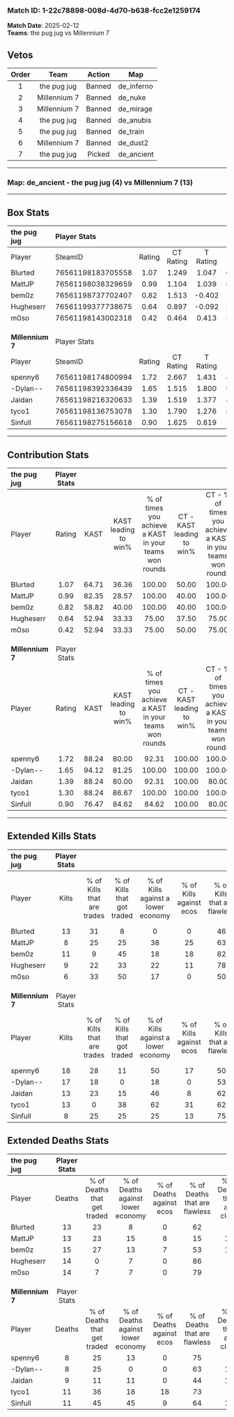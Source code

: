### Match ID: 1-22c78898-008d-4d70-b638-fcc2e1259174  
**Match Date**: 2025-02-12  
**Teams**: the pug jug vs Millennium 7  

## Vetos  

| Order | Team | Action | Map |
| :---: | :--: | :----: | --- |
| 1 | the pug jug | Banned | de_inferno |
| 2 | Millennium 7 | Banned | de_nuke |
| 3 | Millennium 7 | Banned | de_mirage |
| 4 | the pug jug | Banned | de_anubis |
| 5 | the pug jug | Banned | de_train |
| 6 | Millennium 7 | Banned | de_dust2 |
| 7 | the pug jug | Picked | de_ancient |

---  

### **Map**: de_ancient - the pug jug (4) vs Millennium 7 (13)  
---  

## Box Stats  

| **the pug jug**  | Player Stats      |        |           |          |       |       |       |         |        |      |     |
| :- | :- | :-: | :-: | :-: | :-: | :-: | :-: | :-: | :-: | :-: | :-: |
| Player           | SteamID           | Rating | CT Rating | T Rating | KAST  |  ADR  | Kills | Assists | Deaths | K/D  | HS% |
| Blurted          | 76561198183705558 |  1.07  |   1.249   |  1.047   | 64.71 | 79.9  |  13   |    4    |   13   | 1.00 | 38  |
| MattJP           | 76561198038329659 |  0.99  |   1.104   |  1.039   | 82.35 | 88.1  |   8   |    8    |   13   | 0.62 | 12  |
| bem0z            | 76561198737702407 |  0.82  |   1.513   |  -0.402  | 58.82 | 72.7  |  11   |    2    |   15   | 0.73 |  9  |
| Hugheserr        | 76561199377738675 |  0.64  |   0.897   |  -0.092  | 52.94 | 49.8  |   9   |    2    |   14   | 0.64 | 55  |
| m0so             | 76561198143002318 |  0.42  |   0.464   |  0.413   | 52.94 | 28.7  |   6   |    2    |   14   | 0.43 | 50  |
|                  |                   |        |           |          |       |       |       |         |        |      |     |
|                  |                   |        |           |          |       |       |       |         |        |      |     |
|                  |                   |        |           |          |       |       |       |         |        |      |     |
| **Millennium 7** | Player Stats      |        |           |          |       |       |       |         |        |      |     |
| Player           | SteamID           | Rating | CT Rating | T Rating | KAST  |  ADR  | Kills | Assists | Deaths | K/D  | HS% |
| spenny6          | 76561198174800994 |  1.72  |   2.667   |  1.431   | 88.24 | 102.4 |  18   |    4    |   8    | 2.25 | 55  |
| -Dylan--         | 76561198392336439 |  1.65  |   1.515   |  1.800   | 94.12 | 86.6  |  17   |    2    |   8    | 2.13 | 52  |
| Jaidan           | 76561198216320633 |  1.39  |   1.519   |  1.377   | 88.24 | 83.7  |  13   |    6    |   9    | 1.44 | 69  |
| tyco1            | 76561198136753078 |  1.30  |   1.790   |  1.276   | 88.24 | 80.1  |  13   |    4    |   11   | 1.18 | 76  |
| Sinfull          | 76561198275156618 |  0.90  |   1.625   |  0.819   | 76.47 | 60.7  |   8   |    4    |   11   | 0.73 | 62  |
---  

## Contribution Stats  

| **the pug jug**  | Player Stats |       |                      |                                                        |                           |                                                             |                          |                                                            |
| :- | :-: | :-: | :-: | :-: | :-: | :-: | :-: | :-: |
| Player           |    Rating    | KAST  | KAST leading to win% | % of times you achieve a KAST in your teams won rounds | CT - KAST leading to win% | CT - % of times you achieve a KAST in your teams won rounds | T - KAST leading to win% | T - % of times you achieve a KAST in your teams won rounds |
| Blurted          |     1.07     | 64.71 |        36.36         |                         100.00                         |           50.00           |                           100.00                            |           0.00           |                            0.00                            |
| MattJP           |     0.99     | 82.35 |        28.57         |                         100.00                         |           40.00           |                           100.00                            |           0.00           |                            0.00                            |
| bem0z            |     0.82     | 58.82 |        40.00         |                         100.00                         |           40.00           |                           100.00                            |           0.00           |                            0.00                            |
| Hugheserr        |     0.64     | 52.94 |        33.33         |                         75.00                          |           37.50           |                            75.00                            |           0.00           |                            0.00                            |
| m0so             |     0.42     | 52.94 |        33.33         |                         75.00                          |           50.00           |                            75.00                            |           0.00           |                            0.00                            |
|                  |              |       |                      |                                                        |                           |                                                             |                          |                                                            |
|                  |              |       |                      |                                                        |                           |                                                             |                          |                                                            |
|                  |              |       |                      |                                                        |                           |                                                             |                          |                                                            |
| **Millennium 7** | Player Stats |       |                      |                                                        |                           |                                                             |                          |                                                            |
| Player           |    Rating    | KAST  | KAST leading to win% | % of times you achieve a KAST in your teams won rounds | CT - KAST leading to win% | CT - % of times you achieve a KAST in your teams won rounds | T - KAST leading to win% | T - % of times you achieve a KAST in your teams won rounds |
| spenny6          |     1.72     | 88.24 |        80.00         |                         92.31                          |          100.00           |                           100.00                            |          70.00           |                           87.50                            |
| -Dylan--         |     1.65     | 94.12 |        81.25         |                         100.00                         |          100.00           |                           100.00                            |          72.73           |                           100.00                           |
| Jaidan           |     1.39     | 88.24 |        80.00         |                         92.31                          |          100.00           |                            80.00                            |          72.73           |                           100.00                           |
| tyco1            |     1.30     | 88.24 |        86.67         |                         100.00                         |          100.00           |                           100.00                            |          80.00           |                           100.00                           |
| Sinfull          |     0.90     | 76.47 |        84.62         |                         84.62                          |          100.00           |                            80.00                            |          77.78           |                           87.50                            |
---  

## Extended Kills Stats  

| **the pug jug**  | Player Stats |                            |                            |                                    |                         |                              |                                 |                                       |                    |           |
| :- | :-: | :-: | :-: | :-: | :-: | :-: | :-: | :-: | :-: | :-: |
| Player           |    Kills     | % of Kills that are trades | % of Kills that got traded | % of Kills against a lower economy | % of Kills against ecos | % of Kills that are flawless | % of Kills that are close duels | % of Kills that are assisted by flash | Pistol Round Kills | AWP Kills |
| Blurted          |      13      |             31             |             8              |                 0                  |            0            |              46              |               15                |                   8                   |         0          |     3     |
| MattJP           |      8       |             25             |             25             |                 38                 |           25            |              63              |               13                |                   0                   |         0          |     0     |
| bem0z            |      11      |             9              |             45             |                 18                 |           18            |              82              |                9                |                   0                   |         0          |     1     |
| Hugheserr        |      9       |             22             |             33             |                 22                 |           11            |              78              |               11                |                   0                   |         0          |     1     |
| m0so             |      6       |             33             |             50             |                 17                 |            0            |              50              |                0                |                   0                   |         0          |     2     |
|                  |              |                            |                            |                                    |                         |                              |                                 |                                       |                    |           |
|                  |              |                            |                            |                                    |                         |                              |                                 |                                       |                    |           |
|                  |              |                            |                            |                                    |                         |                              |                                 |                                       |                    |           |
| **Millennium 7** | Player Stats |                            |                            |                                    |                         |                              |                                 |                                       |                    |           |
| Player           |    Kills     | % of Kills that are trades | % of Kills that got traded | % of Kills against a lower economy | % of Kills against ecos | % of Kills that are flawless | % of Kills that are close duels | % of Kills that are assisted by flash | Pistol Round Kills | AWP Kills |
| spenny6          |      18      |             28             |             11             |                 50                 |           17            |              50              |                6                |                   0                   |         0          |     1     |
| -Dylan--         |      17      |             18             |             0              |                 18                 |            0            |              53              |               12                |                   0                   |         0          |     5     |
| Jaidan           |      13      |             23             |             15             |                 46                 |            8            |              62              |                8                |                   0                   |         1          |     0     |
| tyco1            |      13      |             0              |             38             |                 62                 |           31            |              62              |                0                |                  15                   |         0          |     1     |
| Sinfull          |      8       |             25             |             25             |                 25                 |           13            |              75              |                0                |                   0                   |         0          |     3     |
## Extended Deaths Stats  

| **the pug jug**  | Player Stats |                             |                                   |                          |                               |                            |                           |               |
| :- | :-: | :-: | :-: | :-: | :-: | :-: | :-: | :-: |
| Player           |    Deaths    | % of Deaths that get traded | % of Deaths against lower economy | % of Deaths against ecos | % of Deaths that are flawless | % of Deaths that are close | % of Deaths while blinded | Deaths to AWP |
| Blurted          |      13      |             23              |                 8                 |            0             |              62               |             0              |             0             |       0       |
| MattJP           |      13      |             23              |                15                 |            8             |              15               |             15             |             0             |       0       |
| bem0z            |      15      |             27              |                13                 |            7             |              53               |             13             |             0             |       0       |
| Hugheserr        |      14      |              0              |                 7                 |            0             |              86               |             0              |             7             |       1       |
| m0so             |      14      |              7              |                 7                 |            0             |              79               |             0              |             7             |       0       |
|                  |              |                             |                                   |                          |                               |                            |                           |               |
|                  |              |                             |                                   |                          |                               |                            |                           |               |
|                  |              |                             |                                   |                          |                               |                            |                           |               |
| **Millennium 7** | Player Stats |                             |                                   |                          |                               |                            |                           |               |
| Player           |    Deaths    | % of Deaths that get traded | % of Deaths against lower economy | % of Deaths against ecos | % of Deaths that are flawless | % of Deaths that are close | % of Deaths while blinded | Deaths to AWP |
| spenny6          |      8       |             25              |                13                 |            0             |              75               |             0              |             0             |       0       |
| -Dylan--         |      8       |             25              |                 0                 |            0             |              63               |             13             |             0             |       0       |
| Jaidan           |      9       |             11              |                11                 |            0             |              44               |             11             |             0             |       0       |
| tyco1            |      11      |             36              |                18                 |            18            |              73               |             9              |             9             |       0       |
| Sinfull          |      11      |             45              |                45                 |            9             |              64               |             18             |             0             |       0       |
